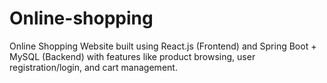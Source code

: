 
# Online-shopping
Online Shopping Website built using React.js (Frontend) and Spring Boot + MySQL (Backend) with features like product browsing, user registration/login, and cart management.

